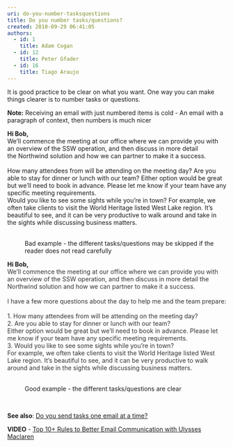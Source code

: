 ```yaml
---
uri: do-you-number-tasksquestions
title: Do you number tasks/questions?
created: 2010-09-29 06:41:05
authors:
  - id: 1
    title: Adam Cogan
  - id: 12
    title: Peter Gfader
  - id: 16
    title: Tiago Araujo
---
```





<span class='intro'> <p>It is good practice to be clear on what you want. One way you can make things clearer is to number tasks or questions. <br></p><p><b>Note&#58;</b> Receiving an email with just numbered items is cold -&#160;An email with a paragraph of context, then numbers is much nicer<br></p> </span>

<div class="ssw15-rteElement-GreyBox"><p class="ssw15-rteElement-GreyBox"><b>Hi Bob,</b><br>We’ll commence the meeting at our office where we can provide you with an overview of the SSW&#160;operation, and then discuss in more detail the&#160;Northwind&#160;solution and how we can partner to make it a success.<br><br>How many attendees from&#160;will be attending on&#160;the meeting day? Are you able to stay for dinner or lunch with our team? Either option would be great but we’ll need to book in advance. Please let me know if your team have any specific meeting requirements.<br>Would you like to see some sights&#160;while you’re in town? For example, we often take clients to visit the World Heritage listed West Lake region. It’s beautiful to see, and it can be very productive to walk around and take in the sights while discussing business matters.<br><br></p></div><dd class="ssw15-rteElement-FigureBad"> Bad example - the different tasks/questions​ may be skipped if the reader does not read carefully<br></dd><div class="ssw15-rteElement-GreyBox"><p class="ssw15-rteElement-GreyBox"><b>Hi Bob,</b><br><span style="color&#58;#333333;">We’ll commence the meeting at our office where we can provide you with an overview of the SSW&#160;operation, and then discuss in more detail the Northwind solution and how we can partner to make it a success.<br><br>I have a few more questions about the day to help me and the team prepare&#58;<br><br>1.	How many attendees from&#160;will be attending on the meeting day?<br>2.	Are you able to stay for dinner or lunch with our team? <br>Either option would be great but we’ll need to book in advance. Please let me know if your team have any specific meeting requirements.<br>3.	Would you like to see some sights&#160;while you’re in town? <br>For example, we often take clients to visit the World Heritage listed West Lake region. It’s beautiful to see, and it can be very productive to walk around and take in the sights while discussing business matters.<br>​<br></span></p></div><dd class="ssw15-rteElement-FigureGood"> Good example - the different tasks/questions are clear<br></dd><p><strong><br></strong></p><p>
   <strong>​See also</strong>&#58; <a href="/Pages/SendTasksOneEmailAtATime.aspx">Do you send tasks one email at a time?</a><br></p><p>
   <strong>VIDEO</strong>&#160;-&#160;<a href="https&#58;//www.youtube.com/watch?v=LAqRokqq4jI">Top 10+&#160;Rules to Better Email Communication with Ulysses Maclaren</a> <br></p>



